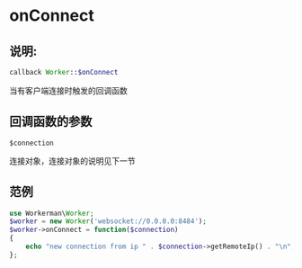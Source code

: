 # onConnect
## 说明:
```php
callback Worker::$onConnect
```

当有客户端连接时触发的回调函数

## 回调函数的参数

``` $connection ```

连接对象，连接对象的说明见下一节


## 范例

```php
use Workerman\Worker;
$worker = new Worker('websocket://0.0.0.0:8484');
$worker->onConnect = function($connection)
{
    echo "new connection from ip " . $connection->getRemoteIp() . "\n";
};
```

